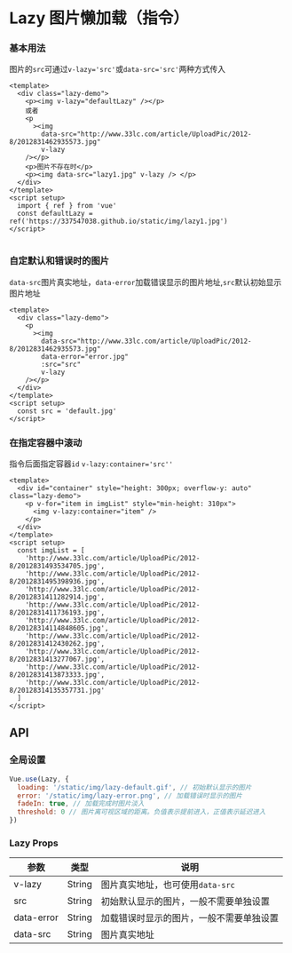 <!-- Created by 337547038 on 2021/7/6 0006. -->

# Lazy 图片懒加载（指令）

### 基本用法

图片的`src`可通过`v-lazy='src'`或`data-src='src'`两种方式传入

```vue demo
<template>
  <div class="lazy-demo">
    <p><img v-lazy="defaultLazy" /></p>
    或者
    <p
      ><img
        data-src="http://www.33lc.com/article/UploadPic/2012-8/2012831462935573.jpg"
        v-lazy
    /></p>
    <p>图片不存在时</p>
    <p><img data-src="lazy1.jpg" v-lazy /> </p>
  </div>
</template>
<script setup>
  import { ref } from 'vue'
  const defaultLazy = ref('https://337547038.github.io/static/img/lazy1.jpg')
</script>


```

### 自定默认和错误时的图片

`data-src`图片真实地址，`data-error`加载错误显示的图片地址,`src`默认初始显示图片地址

```vue demo
<template>
  <div class="lazy-demo">
    <p
      ><img
        data-src="http://www.33lc.com/article/UploadPic/2012-8/2012831462935573.jpg"
        data-error="error.jpg"
        :src="src"
        v-lazy
    /></p>
  </div>
</template>
<script setup>
  const src = 'default.jpg'
</script>

```

### 在指定容器中滚动

指令后面指定容器`id` `v-lazy:container='src''`

```vue demo
<template>
  <div id="container" style="height: 300px; overflow-y: auto" class="lazy-demo">
    <p v-for="item in imgList" style="min-height: 310px">
      <img v-lazy:container="item" />
    </p>
  </div>
</template>
<script setup>
  const imgList = [
    'http://www.33lc.com/article/UploadPic/2012-8/2012831493534705.jpg',
    'http://www.33lc.com/article/UploadPic/2012-8/2012831495398936.jpg',
    'http://www.33lc.com/article/UploadPic/2012-8/2012831411282914.jpg',
    'http://www.33lc.com/article/UploadPic/2012-8/2012831411736193.jpg',
    'http://www.33lc.com/article/UploadPic/2012-8/20128314114848605.jpg',
    'http://www.33lc.com/article/UploadPic/2012-8/2012831412430262.jpg',
    'http://www.33lc.com/article/UploadPic/2012-8/2012831413277067.jpg',
    'http://www.33lc.com/article/UploadPic/2012-8/2012831413873333.jpg',
    'http://www.33lc.com/article/UploadPic/2012-8/20128314135357731.jpg'
  ]
</script>

```

## API

### 全局设置

```javascript
Vue.use(Lazy, {
  loading: '/static/img/lazy-default.gif', // 初始默认显示的图片
  error: '/static/img/lazy-error.png', // 加载错误时显示的图片
  fadeIn: true, // 加载完成时图片淡入
  threshold: 0 // 图片离可视区域的距离。负值表示提前进入，正值表示延迟进入
})
```

### Lazy Props

|参数|类型|说明|
|----------|--------------|--------|
|v-lazy         | String         |图片真实地址，也可使用`data-src`|
|src            | String         |初始默认显示的图片，一般不需要单独设置|
|data-error     | String         |加载错误时显示的图片，一般不需要单独设置|
|data-src       | String         |图片真实地址|
